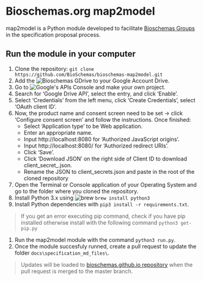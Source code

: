 # Bioschemas.org map2model

map2model is a Python module developed to facilitate [Bioschemas Groups](http://bioschemas.org/groups/) in the specification proposal process.

## Run the module in your computer
1. Clone the repository: ```git clone https://github.com/BioSchemas/bioschemas-map2model.git```
1. Add the ![Bioschemas GDrive](https://drive.google.com/drive/folders/0B8yXU9SkT3ftaWJtTGYyTTJjck0?usp=sharing) to your Google Account Drive.
1. Go to ![Google's APIs Console](https://console.developers.google.com/iam-admin/projects) and make your own project.
1. Search for ‘Google Drive API’, select the entry, and click ‘Enable’.
1. Select ‘Credentials’ from the left menu, click ‘Create Credentials’, select ‘OAuth client ID’.
1. Now, the product name and consent screen need to be set -> click ‘Configure consent screen’ and follow the instructions. Once finished:
      - Select ‘Application type’ to be Web application.
      - Enter an appropriate name.
      - Input http://localhost:8080 for ‘Authorized JavaScript origins’.
      - Input http://localhost:8080/ for ‘Authorized redirect URIs’.
      - Click ‘Save’.
      - Click ‘Download JSON’ on the right side of Client ID to download client_secret_<really long ID>.json.
      - Rename the JSON to client_secrets.json and paste in the root of the cloned repository
1. Open the Terminal or Console application of your Operating System and go to the folder where you cloned the repository.
1. Install Python 3.x using ![brew](https://brew.sh/) ```brew install python3```
1. Install Python dependencies with ```pip3 install -r requirements.txt```.
> If you get an error executing pip command, check if you have pip installed otherwise install with the following command ```python3 get-pip.py```
1. Run the map2model module with the command ```python3 run.py```.
1. Once the module succesfuly runned, create a pull request to update the folder ```docs\specification_md_files\```.
> Updates will be loaded to [bioschemas.github.io repository](https://github.com/BioSchemas/bioschemas.github.io) when the pull request is merged to the master branch.
